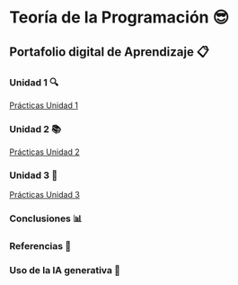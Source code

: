 # Teoría de la Programación 😎  
## Portafolio digital de Aprendizaje 📋  

### Unidad 1 🔍  
[Prácticas Unidad 1](Unidad1.md)    
### Unidad 2 📚  
[Prácticas Unidad 2](Unidad2.md)  

### Unidad 3 📝  
[Prácticas Unidad 3](Unidad3.md)  

### Conclusiones 📊  
### Referencias 📑  
### Uso de la IA generativa 🤖  
